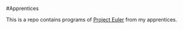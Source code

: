 #Apprentices

This is a repo contains programs of [Project Euler](https://projecteuler.net/) from my apprentices.
